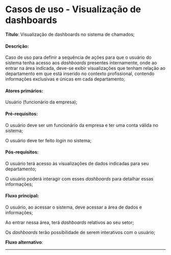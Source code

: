 # Casos de uso - Visualização de dashboards

__Título__: Visualização de dashboards no sistema de chamados;

#### __Descrição__: 

Caso de uso para definir a sequência de ações para que o usuário do sistema tenha acesso aos _dashboards_ presentes internamente, onde ao entrar na área indicada, deve-se exibir visualizações que tenham relação ao departamento em que está inserido no contexto profissional, contendo informações exclusivas e únicas em cada departamento;

#### __Atores primários__: 

Usuário (funcionário da empresa);

#### __Pré-requisitos__: 

O usuário deve ser um funcionário da empresa e ter uma conta válida no sistema;

O usuário deve ter feito _login_ no sistema;

#### __Pós-requisitos__:

O usuário terá acesso às visualizações de dados indicadas para seu departamento;

O usuário poderá interagir com esses _dashboards_ para detalhar essas informações;

#### __Fluxo principal__:

O usuário, ao acessar o sistema, deve acessar a área de dados e informações;

Ao entrar nessa área, terá _dashboards_ relativos ao seu setor;

Os _dashboards_ terão possibilidade de serem interativos com o usuário;

__Fluxo alternativo__:

---

